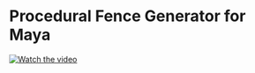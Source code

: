 # Procedural Fence Generator for Maya
 
[![Watch the video](https://github.com/user-attachments/assets/10f01c8c-6ecd-40dd-b007-06c71811ef6b)](https://github.com/user-attachments/assets/10f01c8c-6ecd-40dd-b007-06c71811ef6b)

